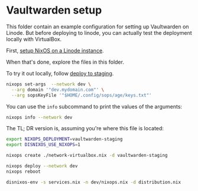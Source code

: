 # Vaultwarden setup

This folder contain an example configuration for setting up
Vaultwarden on Linode. But before deploying to linode, you can
actually test the deployment locally with VirtualBox.

First, [setup NixOS on a Linode instance](/docs/tutorials/linode.md).

When that's done, explore the files in this folder.

To try it out locally, follow [deploy to staging](/docs/tutorials/deploystaging.md).

```bash
nixops set-args  --network dev \
  --arg domain '"dev.mydomain.com"' \
  --arg sopsKeyFile '"$HOME/.config/sops/age/keys.txt"'
```

You can use the `info` subcommand to print the values of the arguments:
```bash
nixops info --network dev
```

The TL; DR version is, assuming you're where this file is located:

```bash
export NIXOPS_DEPLOYMENT=vaultwarden-staging
export DISNIXOS_USE_NIXOPS=1

nixops create ./network-virtualbox.nix -d vaultwarden-staging

nixops deploy --network dev
nixops reboot

disnixos-env -s services.nix -n dev/nixops.nix -d distribution.nix
```
